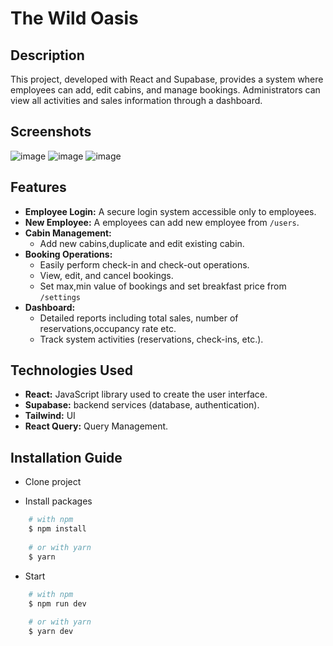 # The Wild Oasis

## Description

This project, developed with React and Supabase, provides a system where employees can add, edit cabins, and manage bookings. Administrators can view all activities and sales information through a dashboard.
## Screenshots
![image](https://github.com/emirhanyagci/theWildOasis/assets/66957950/d2286528-7a46-4202-a218-626d2e7f0fb8)
![image](https://github.com/emirhanyagci/theWildOasis/assets/66957950/0d7c912d-3079-418c-a83a-8dab95f58dad)
![image](https://github.com/emirhanyagci/theWildOasis/assets/66957950/8dc36800-c3f6-4f17-a8c8-6b61735cce9e)

## Features
* **Employee Login:** A secure login system accessible only to employees.
* **New Employee:** A employees can add new employee from `/users`.
* **Cabin Management:**
    * Add new cabins,duplicate and edit existing cabin.
* **Booking Operations:**
    * Easily perform check-in and check-out operations.
    * View, edit, and cancel bookings.
    * Set max,min value of bookings and set breakfast price from `/settings`
* **Dashboard:**
    * Detailed reports including total sales, number of reservations,occupancy rate etc.
    * Track system activities (reservations, check-ins, etc.).
## Technologies Used

* **React:** JavaScript library used to create the user interface.
* **Supabase:** backend services (database, authentication).
* **Tailwind:** UI
* **React Query:** Query Management.
## Installation Guide

- Clone project
  
- Install packages
```bash
    # with npm
    $ npm install
    
    # or with yarn
    $ yarn
```
- Start
```bash
    # with npm
    $ npm run dev
    
    # or with yarn
    $ yarn dev
```
 
 

